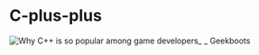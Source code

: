 # C-plus-plus

![Why C++ is so popular among game developers_ _ Geekboots](https://github.com/user-attachments/assets/b1295762-64ed-409f-ba93-292e34382ea5)
